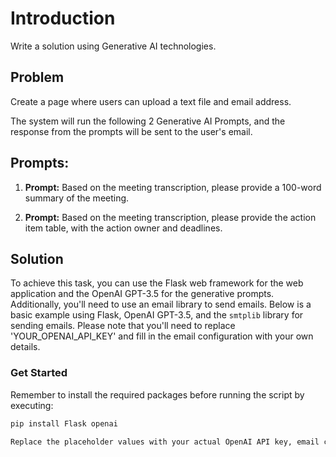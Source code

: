 # Introduction
Write a solution using Generative AI technologies.

## Problem

Create a page where users can upload a text file and email address.

The system will run the following 2 Generative AI Prompts, and the response from the prompts will be sent to the user's email.

## Prompts:

1. **Prompt:** Based on the meeting transcription, please provide a 100-word summary of the meeting.

2. **Prompt:** Based on the meeting transcription, please provide the action item table, with the action owner and deadlines.

## Solution

To achieve this task, you can use the Flask web framework for the web application and the OpenAI GPT-3.5 for the generative prompts. Additionally, you'll need to use an email library to send emails. Below is a basic example using Flask, OpenAI GPT-3.5, and the `smtplib` library for sending emails. Please note that you'll need to replace 'YOUR_OPENAI_API_KEY' and fill in the email configuration with your own details.

### Get Started

Remember to install the required packages before running the script by executing:

```bash
pip install Flask openai

Replace the placeholder values with your actual OpenAI API key, email credentials, and secret key.
